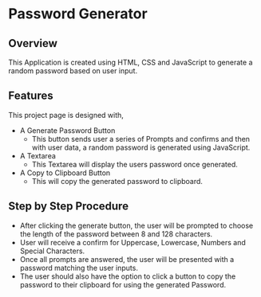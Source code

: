 # Password Generator
## Overview
This Application is created using HTML, CSS and JavaScript to generate a random password based on user input.

## Features
This project page is designed with,
- A Generate Password Button
  - This button sends user a series of Prompts and confirms and then with user data, a random password is generated using JavaScript.
- A Textarea
  - This Textarea will display the users password once generated.
- A Copy to Clipboard Button
  - This will copy the generated password to clipboard.

## Step by Step Procedure
- After clicking the generate button, the user will be prompted to choose the length of the password between 8 and 128 characters.
- User will receive a confirm for Uppercase, Lowercase, Numbers and Special Characters.
- Once all prompts are answered, the user will be presented with a password matching the user inputs.
- The user should also have the option to click a button to copy the password to their clipboard for using the generated Password.